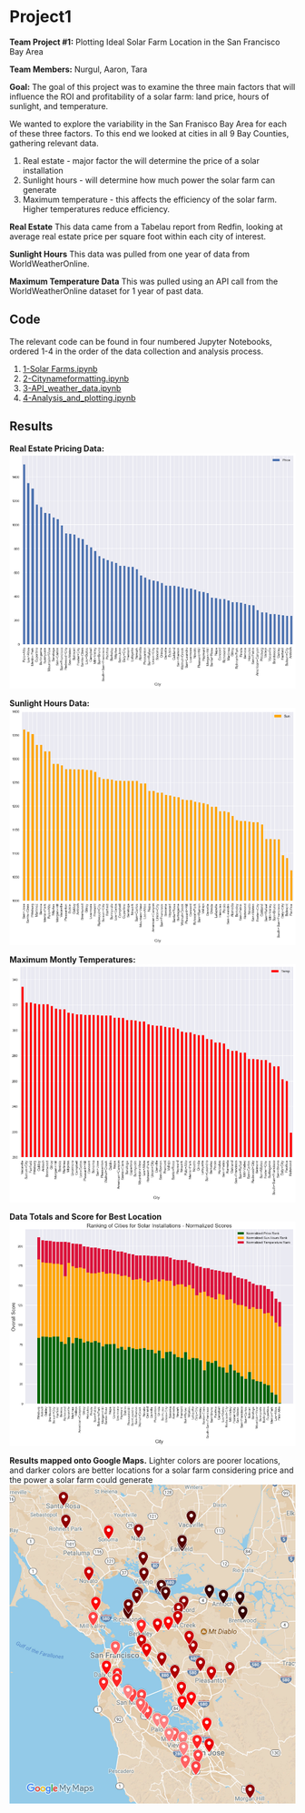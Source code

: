 # Project1
**Team Project #1:** Plotting Ideal Solar Farm Location in the San Francisco Bay Area

**Team Members:** Nurgul, Aaron, Tara

**Goal:** The goal of this project was to examine the three main factors that will influence the ROI and profitability of a solar farm: land price, hours of sunlight, and temperature.

We wanted to explore the variability in the San Franisco Bay Area for each of these three factors. To this end we looked at cities in all 9 Bay Counties, gathering relevant data.

1. Real estate - major factor the will determine the price of a solar installation
2. Sunlight hours - will determine how much power the solar farm can generate
3. Maximum temperature - this affects the efficiency of the solar farm. Higher temperatures reduce efficiency.

**Real Estate**
This data came from a Tabelau report from Redfin, looking at average real estate price per square foot within each city of interest.

**Sunlight Hours**
This data was pulled from one year of data from WorldWeatherOnline.

**Maximum Temperature Data**
This was pulled using an API call from the WorldWeatherOnline dataset for 1 year of past data.

## Code
The relevant code can be found in four numbered Jupyter Notebooks, ordered 1-4 in the order of the data collection and analysis process.

1. [1-Solar Farms.ipynb](https://github.com/imtheaaron/Project1/blob/master/1-Solar_Farms.ipynb)
2. [2-Citynameformatting.ipynb](https://github.com/imtheaaron/Project1/blob/master/2-Citynameformatting.ipynb)
3. [3-API_weather_data.ipynb](https://github.com/imtheaaron/Project1/blob/master/3-API_weather_data.ipynb)
4. [4-Analysis_and_plotting.ipynb](https://github.com/imtheaaron/Project1/blob/master/4-Analysis_and_plotting.ipynb)

## Results

**Real Estate Pricing Data:**
![Real Estate Pricing for 65 Bay County Cities](images/pricing.png)

**Sunlight Hours Data:**
![Sun Hours for 65 Bay County Cities](images/sun.png)

**Maximum Montly Temperatures:**
![Maximum monthly temps for 1 year from 65 Bay County cities](images/temp.png)

**Data Totals and Score for Best Location**
![Ideal location scores](images/normalized_plot.png)

**Results mapped onto Google Maps.**
Lighter colors are poorer locations, and darker colors are better locations for a solar farm considering price and the power a solar farm could generate
![solar locations mapped](images/locations_mapped.jpg)
